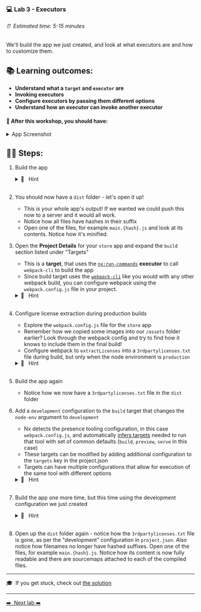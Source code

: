### 💻 Lab 3 - Executors

###### ⏰ &nbsp;Estimated time: 5-15 minutes

We'll build the app we just created, and look at what executors are and how to customize them.

## 📚 Learning outcomes:

- **Understand what a `target` and `executor` are**
- **Invoking executors**
- **Configure executors by passing them different options**
- **Understand how an executor can invoke another executor**

#### 📲 After this workshop, you should have:

<details>
  <summary>App Screenshot</summary>
  <img src="../assets/lab3_screenshot.png" width="500" alt="screenshot of lab3 result">
</details>

## 🏋️‍♀️ Steps:

1. Build the app

   <details>
   <summary>🐳 &nbsp;&nbsp;Hint</summary>
   <img src="../assets/lab3_cmds.png" alt="Nx executor command structure">
   </details><br />

2. You should now have a `dist` folder - let's open it up!

   - This is your whole app's output! If we wanted we could push this now to a server and it would all work.
   - Notice how all files have hashes in their suffix
   - Open one of the files, for example `main.{hash}.js` and look at its contents. Notice how it's minified.
     <br />

3. Open the **Project Details** for your `store` app and expand the `build` section listed under "Targets"

   - This is a **target**, that uses the [`nx:run-commands`](https://nx.dev/nx-api/nx/executors/run-commands#nxruncommands) **executor** to call `webpack-cli` to build the app
   - Since build target uses the [`webpack-cli`](https://webpack.js.org/api/cli/) like you would with any other webpack build, you can configure webpack using the `webpack.config.js` file in your project.

   <details>
   <summary>🐳 &nbsp;&nbsp;Hint</summary>
   The easiest way to open the Project Details, is by using the <a href="https://nx.dev/getting-started/editor-setup">Nx Console from within VS Code or a JetBrains IDEs</a>. Once installed, you can access <a href="https://nx.dev/recipes/nx-console/console-project-details">the Project Details Views in multiple ways</a> without leaving your editor.
   <br /><br />

   If you prefer to use the CLI, or are using an editor without Nx Console support, you can also open the project details in your browser by running `nx show project <project-name> --web`.
   </details><br />

4. Configure license extraction during production builds

   - Explore the `webpack.config.js` file for the `store` app
   - Remember how we copied some images into our `/assets` folder earlier? Look through the webpack config and try to find how it knows to include them in the final build!
     <br />
   - Configure webpack to `extractLicenses` into a `3rdpartylicenses.txt` file during build, but only when the node environment is `production`
   <details>
   <summary>🐳 &nbsp;&nbsp;Hint</summary>

   The `NxAppWebpackPlugin` takes an `extractLicenses` option.

    </details><br />

5. Build the app again

   - Notice how we now have a `3rdpartylicenses.txt` file in the `dist` folder

6. Add a `development` configuration to the `build` target that changes the `node-env` argument to `development`

   - Nx detects the presence tooling configuration, in this case `webpack.config.js`, and automatically [infers targets](https://nx.dev/concepts/inferred-tasks) needed to run that tool with set of common defaults (`build`, `preview`, `serve` in this case)
   - These targets can be modified by adding additional configuration to the `targets` key in the project.json
   - Targets can have multiple configurations that allow for execution of the same tool with different options

   <details>
   <summary>🐳 &nbsp;&nbsp;Hint</summary>

   - The key you need to add to the `project.json` is `targets.build.configurations.development.args`
   - Use the Project Details view to see how the environment is being set to production as an example

   </details><br />

7. Build the app one more time, but this time using the development configuration we just created
   <details>
   <summary>🐳 &nbsp;&nbsp;Hint</summary>

   `--configuration=development`

   </details><br />

8. Open up the `dist` folder again - notice how the `3rdpartylicenses.txt` file is gone, as per the "development" configuration in `project.json`. Also notice how filenames no longer have hashed suffixes. Open one of the files, for example `main.{hash}.js`. Notice how its content is now fully readable and there are sourcemaps attached to each of the compiled files.
   <br />

---

🎓&nbsp;&nbsp;If you get stuck, check out [the solution](SOLUTION.md)

---

[➡️ &nbsp;Next lab ➡️](../lab3.1/LAB.md)
